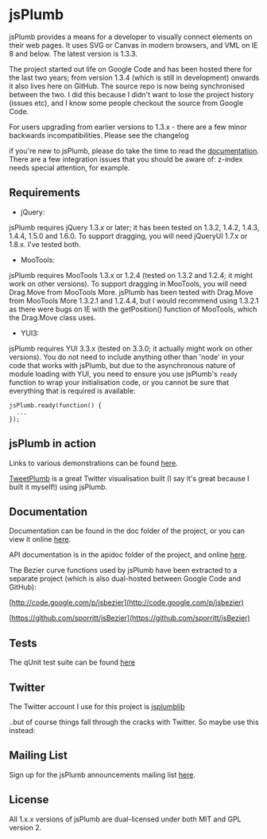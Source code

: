 # jsPlumb
jsPlumb provides a means for a developer to visually connect elements on their web pages. It uses SVG or 
Canvas in modern browsers, and VML on IE 8 and below. The latest version is 1.3.3.

The project started out life on Google Code and has been hosted there for the last two years; from version 
1.3.4 (which is still in development) onwards it also lives here on GitHub. The source repo is now being synchronised between the two.  I did 
this because I didn't want to lose the project history (issues etc), and I know some people checkout the 
source from Google Code.

For users upgrading from earlier versions to 1.3.x - there are a few minor backwards incompatibilities. Please see the changelog

if you're new to jsPlumb, please do take the time to read the [documentation](http://jsplumb.org/doc/usage.html). 
There are a few integration issues that you should be aware of: z-index needs special attention, for example.

## Requirements
- jQuery:

jsPlumb requires jQuery 1.3.x or later; it has been tested on 1.3.2, 1.4.2, 1.4.3, 1.4.4, 1.5.0 and 1.6.0. To support dragging, you will need jQueryUI 1.7.x or 1.8.x. I've tested both.

- MooTools:

jsPlumb requires MooTools 1.3.x or 1.2.4 (tested on 1.3.2 and 1.2.4; it might work on other versions). To support
dragging in MooTools, you will need Drag.Move from MooTools More. jsPlumb has been tested with Drag.Move from MooTools 
More 1.3.2.1 and 1.2.4.4, but I would recommend using 1.3.2.1 as there were bugs on IE with the getPosition() 
function of MooTools, which the Drag.Move class uses.

- YUI3:

jsPlumb requires YUI 3.3.x (tested on 3.3.0; it actually might work on other versions). You do not need to 
include anything other than 'node' in your code that works with jsPlumb, but due to the asynchronous nature of 
module loading with YUI, you need to ensure you use jsPlumb's `ready` function to wrap your initialisation
code, or you cannot be sure that everything that is required is available:

    jsPlumb.ready(function() { 
      ...
    }); 

## jsPlumb in action
Links to various demonstrations can be found [here](http://jsplumb.org).

[TweetPlumb](http://tweetplumb.com) is a great Twitter visualisation built (I say it's great because I built it 
myself!) using jsPlumb.

## Documentation
Documentation can be found in the doc folder of the project, or you can view it online [here](http://jsplumb.org/doc/usage.html).

API documentation is in the apidoc folder of the project, and online [here](http://jsplumb.org/apidocs/).

The Bezier curve functions used by jsPlumb have been extracted to a separate project (which is also dual-hosted
between Google Code and GitHub):

[http://code.google.com/p/jsbezier](http://code.google.com/p/jsbezier)

[https://github.com/sporritt/jsBezier](https://github.com/sporritt/jsBezier)

## Tests
The qUnit test suite can be found [here](http://jsplumb.org/tests/1.3.3/qunit-all.html)

## Twitter
The Twitter account I use for this project is [jsplumblib](http://twitter.com/jsplumblib)

..but of course things fall through the cracks with Twitter. So maybe use this instead:

## Mailing List
Sign up for the jsPlumb announcements mailing list [here](http://eepurl.com/bMuD9).

## License
All 1.x.x versions of jsPlumb are dual-licensed under both MIT and GPL version 2. 
